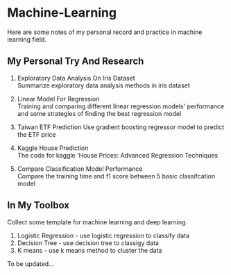 # Machine-Learning
Here are some notes of my personal record and practice in machine learning field.

## My Personal Try And Research
1. Exploratory Data Analysis On Iris Dataset  
    Summarize exploratory data analysis methods  in iris dataset
    
2. Linear Model For Regression  
    Training and comparing different linear regression models' performance and some strategies of finding the best regression model 
    
3. Taiwan ETF Prediction
    Use gradient boosting regressor model to predict the ETF price  

4. Kaggle House Prediction   
    The code for kaggle 'House Prices: Advanced Regression Techniques
    
5. Compare Classification Model Performance  
    Compare the training time and f1 score between 5 basic classifcation model  

## In My Toolbox
Collect some template for machine learning and deep learning.  

1. Logistic Regression - use logistic regression to classify data 
2. Decision Tree - use decision tree to classigy data
3. K means - use k means method to cluster the data

To be updated...
